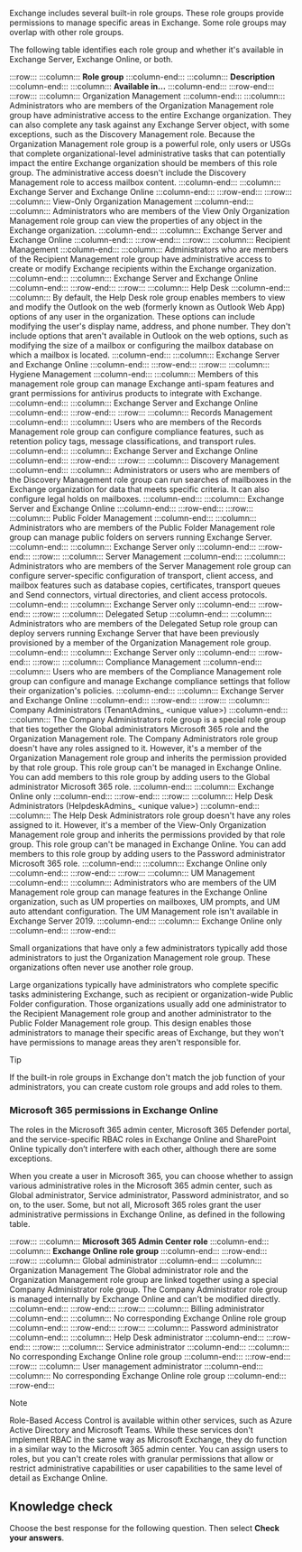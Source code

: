 Exchange includes several built-in role groups. These role groups provide permissions to manage specific areas in Exchange. Some role groups may overlap with other role groups.

The following table identifies each role group and whether it's available in Exchange Server, Exchange Online, or both.

:::row:::
  :::column:::
    **Role group**
  :::column-end:::
  :::column:::
    **Description**
  :::column-end:::
  :::column:::
    **Available in…**
  :::column-end:::
:::row-end:::
:::row:::
  :::column:::
    Organization Management
  :::column-end:::
  :::column:::
    Administrators who are members of the Organization Management role group have administrative access to the entire Exchange organization. They can also complete any task against any Exchange Server object, with some exceptions, such as the Discovery Management role.
Because the Organization Management role group is a powerful role, only users or USGs that complete organizational-level administrative tasks that can potentially impact the entire Exchange organization should be members of this role group.
The administrative access doesn't include the Discovery Management role to access mailbox content.
  :::column-end:::
  :::column:::
    Exchange Server and Exchange Online
  :::column-end:::
:::row-end:::
:::row:::
  :::column:::
    View-Only Organization Management
  :::column-end:::
  :::column:::
    Administrators who are members of the View Only Organization Management role group can view the properties of any object in the Exchange organization.
  :::column-end:::
  :::column:::
    Exchange Server and Exchange Online
  :::column-end:::
:::row-end:::
:::row:::
  :::column:::
    Recipient Management
  :::column-end:::
  :::column:::
    Administrators who are members of the Recipient Management role group have administrative access to create or modify Exchange recipients within the Exchange organization.
  :::column-end:::
  :::column:::
    Exchange Server and Exchange Online
  :::column-end:::
:::row-end:::
:::row:::
  :::column:::
    Help Desk
  :::column-end:::
  :::column:::
    By default, the Help Desk role group enables members to view and modify the Outlook on the web (formerly known as Outlook Web App) options of any user in the organization. These options can include modifying the user's display name, address, and phone number. They don't include options that aren't available in Outlook on the web options, such as modifying the size of a mailbox or configuring the mailbox database on which a mailbox is located.
  :::column-end:::
  :::column:::
    Exchange Server and Exchange Online
  :::column-end:::
:::row-end:::
:::row:::
  :::column:::
    Hygiene Management
  :::column-end:::
  :::column:::
    Members of this management role group can manage Exchange anti-spam features and grant permissions for antivirus products to integrate with Exchange.
  :::column-end:::
  :::column:::
    Exchange Server and Exchange Online
  :::column-end:::
:::row-end:::
:::row:::
  :::column:::
    Records Management
  :::column-end:::
  :::column:::
    Users who are members of the Records Management role group can configure compliance features, such as retention policy tags, message classifications, and transport rules.
  :::column-end:::
  :::column:::
    Exchange Server and Exchange Online
  :::column-end:::
:::row-end:::
:::row:::
  :::column:::
    Discovery Management
  :::column-end:::
  :::column:::
    Administrators or users who are members of the Discovery Management role group can run searches of mailboxes in the Exchange organization for data that meets specific criteria. It can also configure legal holds on mailboxes.
  :::column-end:::
  :::column:::
    Exchange Server and Exchange Online
  :::column-end:::
:::row-end:::
:::row:::
  :::column:::
    Public Folder Management
  :::column-end:::
  :::column:::
    Administrators who are members of the Public Folder Management role group can manage public folders on servers running Exchange Server.
  :::column-end:::
  :::column:::
    Exchange Server only
  :::column-end:::
:::row-end:::
:::row:::
  :::column:::
    Server Management
  :::column-end:::
  :::column:::
    Administrators who are members of the Server Management role group can configure server-specific configuration of transport, client access, and mailbox features such as database copies, certificates, transport queues and Send connectors, virtual directories, and client access protocols.
  :::column-end:::
  :::column:::
    Exchange Server only
  :::column-end:::
:::row-end:::
:::row:::
  :::column:::
    Delegated Setup
  :::column-end:::
  :::column:::
    Administrators who are members of the Delegated Setup role group can deploy servers running Exchange Server that have been previously provisioned by a member of the Organization Management role group.
  :::column-end:::
  :::column:::
    Exchange Server only
  :::column-end:::
:::row-end:::
:::row:::
  :::column:::
    Compliance Management
  :::column-end:::
  :::column:::
    Users who are members of the Compliance Management role group can configure and manage Exchange compliance settings that follow their organization's policies.
  :::column-end:::
  :::column:::
    Exchange Server and Exchange Online
  :::column-end:::
:::row-end:::
:::row:::
  :::column:::
    Company Administrators (TenantAdmins\_ &lt;unique value&gt;)
  :::column-end:::
  :::column:::
    The Company Administrators role group is a special role group that ties together the Global administrators Microsoft 365 role and the Organization Management role. The Company Administrators role group doesn't have any roles assigned to it. However, it's a member of the Organization Management role group and inherits the permission provided by that role group.
This role group can't be managed in Exchange Online. You can add members to this role group by adding users to the Global administrator Microsoft 365 role.
  :::column-end:::
  :::column:::
    Exchange Online only
  :::column-end:::
:::row-end:::
:::row:::
  :::column:::
    Help Desk Administrators (HelpdeskAdmins\_ &lt;unique value&gt;)
  :::column-end:::
  :::column:::
    The Help Desk Administrators role group doesn't have any roles assigned to it. However, it's a member of the View-Only Organization Management role group and inherits the permissions provided by that role group.
This role group can't be managed in Exchange Online. You can add members to this role group by adding users to the Password administrator Microsoft 365 role.
  :::column-end:::
  :::column:::
    Exchange Online only
  :::column-end:::
:::row-end:::
:::row:::
  :::column:::
    UM Management
  :::column-end:::
  :::column:::
    Administrators who are members of the UM Management role group can manage features in the Exchange Online organization, such as UM properties on mailboxes, UM prompts, and UM auto attendant configuration.
The UM Management role isn't available in Exchange Server 2019.
  :::column-end:::
  :::column:::
    Exchange Online only
  :::column-end:::
:::row-end:::


Small organizations that have only a few administrators typically add those administrators to just the Organization Management role group. These organizations often never use another role group.

Large organizations typically have administrators who complete specific tasks administering Exchange, such as recipient or organization-wide Public Folder configuration. Those organizations usually add one administrator to the Recipient Management role group and another administrator to the Public Folder Management role group. This design enables those administrators to manage their specific areas of Exchange, but they won't have permissions to manage areas they aren't responsible for.

> [!TIP]
> If the built-in role groups in Exchange don't match the job function of your administrators, you can create custom role groups and add roles to them.

### Microsoft 365 permissions in Exchange Online

The roles in the Microsoft 365 admin center, Microsoft 365 Defender portal, and the service-specific RBAC roles in Exchange Online and SharePoint Online typically don’t interfere with each other, although there are some exceptions.

When you create a user in Microsoft 365, you can choose whether to assign various administrative roles in the Microsoft 365 admin center, such as Global administrator, Service administrator, Password administrator, and so on, to the user. Some, but not all, Microsoft 365 roles grant the user administrative permissions in Exchange Online, as defined in the following table.

:::row:::
  :::column:::
    **Microsoft 365 Admin Center role**
  :::column-end:::
  :::column:::
    **Exchange Online role group**
  :::column-end:::
:::row-end:::
:::row:::
  :::column:::
    Global administrator
  :::column-end:::
  :::column:::
    Organization Management
The Global administrator role and the Organization Management role group are linked together using a special Company Administrator role group. The Company Administrator role group is managed internally by Exchange Online and can't be modified directly.
  :::column-end:::
:::row-end:::
:::row:::
  :::column:::
    Billing administrator
  :::column-end:::
  :::column:::
    No corresponding Exchange Online role group
  :::column-end:::
:::row-end:::
:::row:::
  :::column:::
    Password administrator
  :::column-end:::
  :::column:::
    Help Desk administrator
  :::column-end:::
:::row-end:::
:::row:::
  :::column:::
    Service administrator
  :::column-end:::
  :::column:::
    No corresponding Exchange Online role group
  :::column-end:::
:::row-end:::
:::row:::
  :::column:::
    User management administrator
  :::column-end:::
  :::column:::
    No corresponding Exchange Online role group
  :::column-end:::
:::row-end:::


> [!NOTE]
> Role-Based Access Control is available within other services, such as Azure Active Directory and Microsoft Teams. While these services don't implement RBAC in the same way as Microsoft Exchange, they do function in a similar way to the Microsoft 365 admin center. You can assign users to roles, but you can't create roles with granular permissions that allow or restrict administrative capabilities or user capabilities to the same level of detail as Exchange Online.

## Knowledge check

Choose the best response for the following question. Then select **Check your answers**.